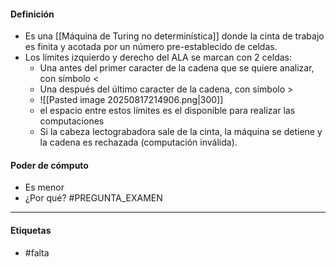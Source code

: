 #### Definición
- Es una [[Máquina de Turing no determinística]] donde la cinta de trabajo es finita y acotada por un número pre-establecido de celdas.
- Los límites izquierdo y derecho del ALA se marcan con 2 celdas:
	- Una antes del primer caracter de la cadena que se quiere analizar, con símbolo $<$ 
	- Una después del último caracter de la cadena, con símbolo $>$
	- ![[Pasted image 20250817214906.png|300]]
	- el espacio entre estos límites es el disponible para realizar las computaciones
	- Si la cabeza lectograbadora sale de la cinta, la máquina se detiene y la cadena es rechazada (computación inválida).
#### Poder de cómputo
- Es menor
- ¿Por qué? #PREGUNTA_EXAMEN
***
#### Etiquetas
- #falta 